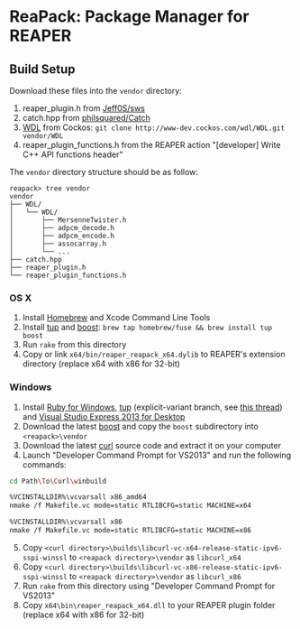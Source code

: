 # ReaPack: Package Manager for REAPER

## Build Setup

Download these files into the `vendor` directory:

1. reaper_plugin.h from
  [Jeff0S/sws](https://github.com/Jeff0S/sws/raw/master/reaper/reaper_plugin.h)
2. catch.hpp from
  [philsquared/Catch](https://github.com/philsquared/Catch/raw/master/single_include/catch.hpp)
3. [WDL](http://www.cockos.com/wdl/) from Cockos:
  `git clone http://www-dev.cockos.com/wdl/WDL.git vendor/WDL`
4. reaper_plugin_functions.h from the REAPER action
  "[developer] Write C++ API functions header"

The `vendor` directory structure should be as follow:

```
reapack> tree vendor
vendor
├── WDL/
│   └── WDL/
│       ├── MersenneTwister.h
│       ├── adpcm_decode.h
│       ├── adpcm_encode.h
│       ├── assocarray.h
│       └── ...
├── catch.hpp
├── reaper_plugin.h
└── reaper_plugin_functions.h
```

### OS X

1. Install [Homebrew](http://brew.sh/) and Xcode Command Line Tools
2. Install [tup](http://gittup.org/tup/) and [boost](http://www.boost.org/):
  `brew tap homebrew/fuse && brew install tup boost`
3. Run `rake` from this directory
4. Copy or link `x64/bin/reaper_reapack_x64.dylib` to REAPER's extension
  directory (replace x64 with x86 for 32-bit)

### Windows

1. Install [Ruby for Windows](http://rubyinstaller.org/),
  [tup](http://gittup.org/tup/win32/tup-explicit-variant-v0.7.3-45-gcf6a829.zip)
  (explicit-variant branch, see [this
  thread](https://groups.google.com/d/topic/tup-users/UNUSE15PQdA/discussion))
  and [Visual Studio Express 2013 for
  Desktop](https://www.microsoft.com/en-us/download/details.aspx?id=48131)
2. Download the latest [boost](http://www.boost.org/) and copy the
  `boost` subdirectory into `<reapack>\vendor`
3. Download the latest [curl](http://curl.haxx.se/download.html) source
  code and extract it on your computer
4. Launch "Developer Command Prompt for VS2013" and run the following commands:
  ```sh
  cd Path\To\Curl\winbuild
  
  %VCINSTALLDIR%\vcvarsall x86_amd64
  nmake /f Makefile.vc mode=static RTLIBCFG=static MACHINE=x64
  
  %VCINSTALLDIR%\vcvarsall x86
  nmake /f Makefile.vc mode=static RTLIBCFG=static MACHINE=x86
  ```
5. Copy `<curl directory>\builds\libcurl-vc-x64-release-static-ipv6-sspi-winssl`
  to `<reapack directory>\vendor` as `libcurl_x64`
6. Copy `<curl directory>\builds\libcurl-vc-x86-release-static-ipv6-sspi-winssl`
  to `<reapack directory>\vendor` as `libcurl_x86`
7. Run `rake` from this directory using
  "Developer Command Prompt for VS2013"
8. Copy `x64\bin\reaper_reapack_x64.dll` to your REAPER
  plugin folder (replace x64 with x86 for 32-bit)
